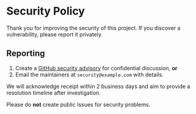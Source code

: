 # Security Policy

Thank you for improving the security of this project. If you discover a
vulnerability, please report it privately.

## Reporting

1. Create a [GitHub security advisory](https://github.com/your-org/your-repo/security/advisories/new) for confidential discussion, **or**
2. Email the maintainers at `security@example.com` with details.

We will acknowledge receipt within 2 business days and aim to provide a
resolution timeline after investigation.

Please do **not** create public Issues for security problems.
